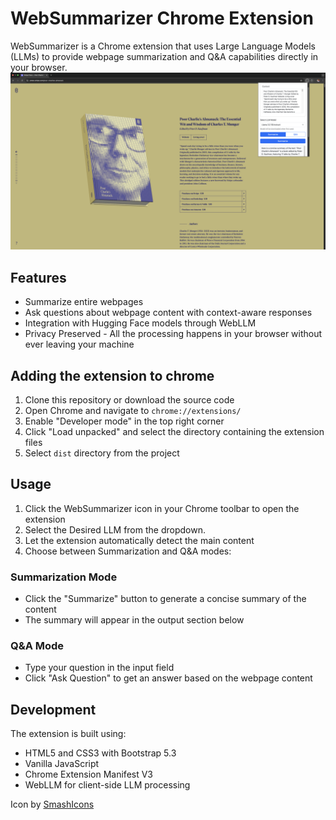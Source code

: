 # WebSummarizer Chrome Extension

WebSummarizer is a Chrome extension that uses Large Language Models (LLMs) to provide webpage summarization and Q&A capabilities directly in your browser.
![WebSummarizer Illustration](screenshot.png)

## Features

- Summarize entire webpages
- Ask questions about webpage content with context-aware responses
- Integration with Hugging Face models through WebLLM
- Privacy Preserved - All the processing happens in your browser without ever leaving your machine

## Adding the extension to chrome

1. Clone this repository or download the source code
2. Open Chrome and navigate to `chrome://extensions/`
3. Enable "Developer mode" in the top right corner
4. Click "Load unpacked" and select the directory containing the extension files
5. Select `dist` directory from the project

## Usage

1. Click the WebSummarizer icon in your Chrome toolbar to open the extension
2. Select the Desired LLM from the dropdown.
3. Let the extension automatically detect the main content
4. Choose between Summarization and Q&A modes:

### Summarization Mode
- Click the "Summarize" button to generate a concise summary of the content
- The summary will appear in the output section below

### Q&A Mode
- Type your question in the input field
- Click "Ask Question" to get an answer based on the webpage content

## Development

The extension is built using:
- HTML5 and CSS3 with Bootstrap 5.3
- Vanilla JavaScript
- Chrome Extension Manifest V3
- WebLLM for client-side LLM processing

Icon by [SmashIcons](https://www.flaticon.com/authors/smashicons)
